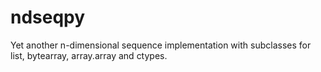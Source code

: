# ndseqpy
Yet another n-dimensional sequence implementation with subclasses for list, bytearray, array.array and ctypes.
